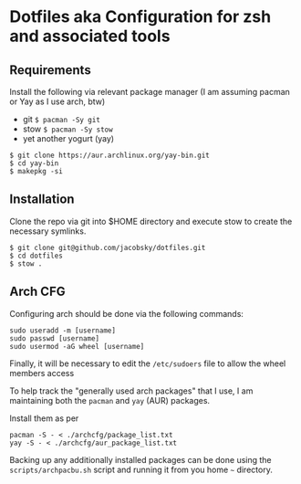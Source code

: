 # Dotfiles aka Configuration for zsh and associated tools

## Requirements
Install the following via relevant package manager (I am assuming pacman or Yay as I use arch, btw)
- git `$ pacman -Sy git`
- stow `$ pacman -Sy stow`
- yet another yogurt (yay)
```
$ git clone https://aur.archlinux.org/yay-bin.git
$ cd yay-bin
$ makepkg -si
```

## Installation

Clone the repo via git into $HOME directory and execute stow to create the necessary symlinks.

```
$ git clone git@github.com/jacobsky/dotfiles.git
$ cd dotfiles
$ stow .
```

## Arch CFG

Configuring arch should be done via the following commands:

```
sudo useradd -m [username]
sudo passwd [username]
sudo usermod -aG wheel [username]
```

Finally, it will be necessary to edit the `/etc/sudoers` file to allow the wheel members access

To help track the "generally used arch packages" that I use, I am maintaining both the `pacman` and `yay` (AUR) packages.

Install them as per
```
pacman -S - < ./archcfg/package_list.txt
yay -S - < ./archcfg/aur_package_list.txt
```

Backing up any additionally installed packages can be done using the `scripts/archpacbu.sh` script and running it from you home `~` directory.
